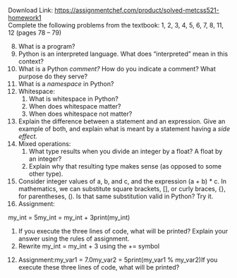 Download Link: https://assignmentchef.com/product/solved-metcss521-homework1
<br>
Complete the following problems from the textbook: 1, 2, 3, 4, 5, 6, 7, 8, 11, 12 (pages 78 – 79)

<ol start="8">

 <li>What is a program?</li>

 <li>Python is an interpreted language. What does “interpreted” mean in this context?</li>

 <li>What is a Python <em>comment?</em> How do you indicate a comment? What purpose do they serve?</li>

 <li>What is a <em>namespace</em> in Python?</li>

 <li>Whitespace:

  <ol>

   <li>What is whitespace in Python?</li>

   <li>When does whitespace matter?</li>

   <li>When does whitespace not matter?</li>

  </ol></li>

 <li>Explain the difference between a statement and an expression. Give an example of both, and explain what is meant by a statement having a <em>side effect.</em></li>

 <li>Mixed operations:

  <ol>

   <li>What type results when you divide an integer by a float? A float by an integer?</li>

   <li>Explain why that resulting type makes sense (as opposed to some other type).</li>

  </ol></li>

 <li>Consider integer values of a, b, and c, and the expression (a + b) * c. In mathematics, we can substitute square brackets, [], or curly braces, {}, for parentheses, (). Is that same substitution valid in Python? Try it.</li>

 <li>Assignment:</li>

</ol>

my_int = 5my_int = my_int + 3print(my_int)

<ol>

 <li>If you execute the three lines of code, what will be printed? Explain your answer using the rules of assignment.</li>

 <li>Rewrite my_int = my_int + 3 using the += symbol</li>

</ol>




<ol start="12">

 <li>Assignment:my_var1 = 7.0my_var2 = 5print(my_var1 % my_var2)If you execute these three lines of code, what will be printed?</li>

</ol>


